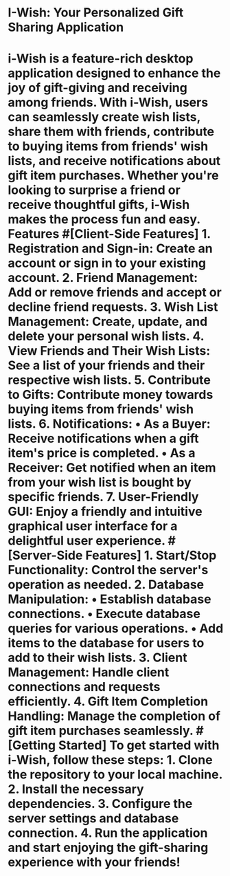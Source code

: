 <h1>I-Wish: Your Personalized Gift Sharing Application<h1>
i-Wish is a feature-rich desktop application designed to enhance the joy of gift-giving and receiving among friends. With i-Wish, users can seamlessly create wish lists, share them with friends, contribute to buying items from friends' wish lists, and receive notifications about gift item purchases. Whether you're looking to surprise a friend or receive thoughtful gifts, i-Wish makes the process fun and easy.
Features
#[Client-Side Features]
1.	Registration and Sign-in: Create an account or sign in to your existing account.
2.	Friend Management: Add or remove friends and accept or decline friend requests.
3.	Wish List Management: Create, update, and delete your personal wish lists.
4.	View Friends and Their Wish Lists: See a list of your friends and their respective wish lists.
5.	Contribute to Gifts: Contribute money towards buying items from friends' wish lists.
6.	Notifications:
•	As a Buyer: Receive notifications when a gift item's price is completed.
•	As a Receiver: Get notified when an item from your wish list is bought by specific friends.
7.	User-Friendly GUI: Enjoy a friendly and intuitive graphical user interface for a delightful user experience.
#[Server-Side Features]
1.	Start/Stop Functionality: Control the server's operation as needed.
2.	Database Manipulation:
•	Establish database connections.
•	Execute database queries for various operations.
•	Add items to the database for users to add to their wish lists.
3.	Client Management: Handle client connections and requests efficiently.
4.	Gift Item Completion Handling: Manage the completion of gift item purchases seamlessly.
#[Getting Started]
To get started with i-Wish, follow these steps:
1.	Clone the repository to your local machine.
2.	Install the necessary dependencies.
3.	Configure the server settings and database connection.
4.	Run the application and start enjoying the gift-sharing experience with your friends!


